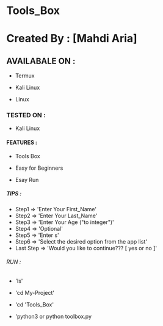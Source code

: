 # Tools_Box

# Created By : [Mahdi Aria]


## AVAILABALE ON :


* Termux

* Kali Linux

* Linux


### TESTED ON :


* Kali Linux


#### FEATURES :


* Tools Box

* Easy for Beginners

* Esay Run

##### TIPS :


* Step1 => 'Enter Your First_Name'
* Step2 => 'Enter Your Last_Name'
* Step3 => 'Enter Your Age ("to integer")'
* Step4 => 'Optional'
* Step5 => 'Enter s'
* Step6 => 'Select the desired option from the app list'
* Last Step => 'Would you like to continue??? [ yes or no ]'
###### RUN :


* 'ls'

* 'cd My-Project'

* 'cd 'Tools_Box'

* 'python3 or python toolbox.py
